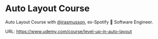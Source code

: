 # Auto Layout Course

Auto Layout Course with [@jrasmusson](https://github.com/jrasmusson), ex-Spotify  Software Engineer.

URL: https://www.udemy.com/course/level-up-in-auto-layout
